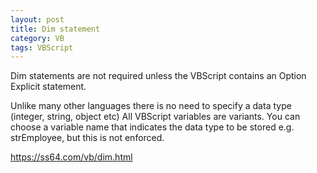 ```yaml
---
layout: post
title: Dim statement
category: VB
tags: VBScript
---
```


Dim statements are not required unless the VBScript contains an Option Explicit statement.

Unlike many other languages there is no need to specify a data type (integer, string, object etc) All VBScript variables are variants. 
You can choose a variable name that indicates the data type to be stored e.g. strEmployee, but this is not enforced.

https://ss64.com/vb/dim.html
